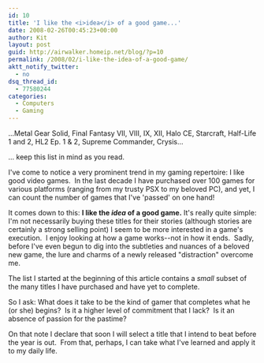 ```yaml
---
id: 10
title: 'I like the <i>idea</i> of a good game...'
date: 2008-02-26T00:45:23+00:00
author: Kit
layout: post
guid: http://airwalker.homeip.net/blog/?p=10
permalink: /2008/02/i-like-the-idea-of-a-good-game/
aktt_notify_twitter:
  - no
dsq_thread_id:
  - 77580244
categories:
  - Computers
  - Gaming
---
```

...Metal Gear Solid, Final Fantasy VII, VIII, IX, XII, Halo CE, Starcraft, Half-Life 1 and 2, HL2 Ep. 1 & 2, Supreme Commander, Crysis...

... keep this list in mind as you read.

I've come to notice a very prominent trend in my gaming repertoire: I like good video games.  In the last decade I have purchased over 100 games for various platforms (ranging from my trusty PSX to my beloved PC), and yet, I can count the number of games that I've 'passed' on one hand!

It comes down to this: **I like the _idea_ of a good game.** It's really quite simple: I'm not necessarily buying these titles for their stories (although stories are certainly a strong selling point) I seem to be more interested in a game's execution.  I enjoy looking at how a game works--not in how it ends.  Sadly, before I've even begun to dig into the subtleties and nuances of a beloved new game, the lure and charms of a newly released "distraction" overcome me.

The list I started at the beginning of this article contains a _small_ subset of the many titles I have purchased and have yet to complete.

So I ask: What does it take to be the kind of gamer that completes what he (or she) begins?  Is it a higher level of commitment that I lack?  Is it an absence of passion for the pastime?

On that note I declare that soon I will select a title that I intend to beat before the year is out.  From that, perhaps, I can take what I've learned and apply it to my daily life.
